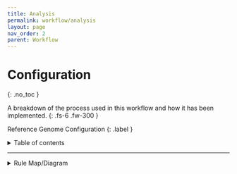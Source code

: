 ```yaml
---
title: Analysis
permalink: workflow/analysis
layout: page
nav_order: 2
parent: Workflow
---
```


# Configuration
{: .no_toc }

A breakdown of the process used in this workflow and how it has been implemented.
{: .fs-6 .fw-300 }

Reference Genome Configuration
{: .label }



<details markdown="block">
  <summary>
    Table of contents
  </summary>
  {: .text-delta }
1. TOC
{:toc}
</details>

---

<details>
  <summary>Rule Map/Diagram</summary>

  ```mermaid
---
title: Population Structure Workflow
---
flowchart TB

  classDef bcftools stroke:#FF5733,fill:#D3D3D3,stroke-width:4px,color:black;
  classDef plink stroke:#36454F,fill:#D3D3D3,stroke-width:4px,color:black;
  classDef python stroke:#FEBE10,fill:#D3D3D3,stroke-width:4px,color:black;
  classDef admixture stroke:#333,fill:#D3D3D3,stroke-width:4px,color:black;
  classDef tabix stroke:#023020,fill:#D3D3D3,stroke-width:4px,color:black;
  classDef gatk stroke:#007FFF,fill:#D3D3D3,stroke-width:4px,color:black;
  START(((Input)))
  END(((Output)))

  extract_provided_region[[**extract_provided_region**: Extract the provided region coordinates for clustering]]

  remove_rare_variants[[**remove_rare_variants**: Remove all variants which are not good indicators of population structure by nature]]

  plinkPca[[**Plink_PCA**:
Perform a PLINK-2.0 PCA]]
  
  report_fixation_index_per_cluster[[**report_fixation_index_per_cluster**: Report Fixation-index for the provided clusters]]

  class remove_rare_variants,plinkPca,plinkPed,report_fixation_index_per_cluster,extract_provided_region plink;
  class Admixture admixture;
  class fetchPedLables python;

  START --> extract_provided_region --> remove_rare_variants --> plinkPca & report_fixation_index_per_cluster

  plinkPca & report_fixation_index_per_cluster --> END
  ```

</details>